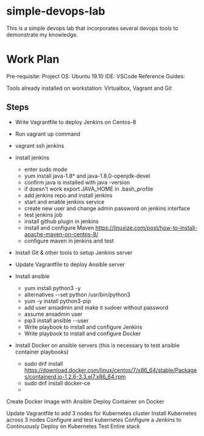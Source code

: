 # simple-devops-lab
This is a simple devops lab that incorporates several devops tools to demonstrate my knowledge.

# Work Plan
Pre-requisite:
Project OS: Ubuntu 19.10
IDE: VSCode
Reference Guides:


Tools already installed on workstation: Virtualbox, Vagrant and Git

## Steps
* Write Vagrantfile to deploy Jenkins on Centos-8
* Run vagrant up command
* vagrant ssh jenkins
* install jenkins
    * enter sudo mode
    * yum install java-1.8* and java-1.8.0-openjdk-devel
    * confirm java is installed with java -version
    * if doesn't work export JAVA_HOME in .bash_profile
    * add jenkins repo and install jenkins
    * start and enable jenkins service
    * create new user and change admin password on jenkins interface
    * test jenkins job
    * install github plugin in jenkins
    * install and configure Maven https://linuxize.com/post/how-to-install-apache-maven-on-centos-8/
    * configure maven in jenkins and test
* Install Git & other tools to setup Jenkins server

* Update Vagrantfile to deploy Ansible server

* Install ansible
    * yum install python3 -y
    * alternatives --set python /usr/bin/python3
    * yum -y install python3-pip
    * add user ansadmin and make it sudoer without password
    * assume ansadmin user
    * pip3 install ansible --user
    * Write playbook to install and configure Jenkins
    * Write playbook to install and configure Docker

* Install Docker on ansible servers (this is necessary to test ansible container playbooks)
    * sudo dnf install https://download.docker.com/linux/centos/7/x86_64/stable/Packages/containerd.io-1.2.6-3.3.el7.x86_64.rpm
    * sudo dnf install docker-ce
    * 

Create Docker Image with Ansible
Deploy Container on Docker

Update Vagrantfile to add 3 nodes for Kubernetes cluster
Install Kubernetes across 3 nodes
Configure and test kubernetes
Configure a Jenkins to Continuously Deploy on Kubernetes
Test Entire stack
